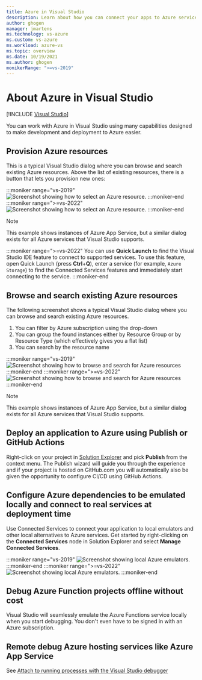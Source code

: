 ```yaml
---
title: Azure in Visual Studio
description: Learn about how you can connect your apps to Azure services in Visual Studio and deploy them to the cloud.
author: ghogen
manager: jmartens
ms.technology: vs-azure
ms.custom: vs-azure
ms.workload: azure-vs
ms.topic: overview
ms.date: 10/19/2021
ms.author: ghogen
monikerRange: ">=vs-2019"
---
```

# About Azure in Visual Studio

 [!INCLUDE [Visual Studio](~/includes/applies-to-version/vs-windows-only.md)]

You can work with Azure in Visual Studio using many capabilities designed to make development and deployment to Azure easier.

## Provision Azure resources

This is a typical Visual Studio dialog where you can browse and search existing Azure resources. Above the list of existing resources, there is a button that lets you provision new ones:

:::moniker range="vs-2019"
![Screenshot showing how to select an Azure resource.](./media/select-azure-resource.png)
:::moniker-end
:::moniker range=">=vs-2022"
![Screenshot showing how to select an Azure resource.](./media/vs-2022/select-azure-resource.png)
:::moniker-end

> [!NOTE]
> This example shows instances of Azure App Service, but a similar dialog exists for all Azure services that Visual Studio supports.

:::moniker range=">=vs-2022"
You can use **Quick Launch** to find the Visual Studio IDE feature to connect to supported services. To use this feature, open Quick Launch (press **Ctrl**+**Q**), enter a service (for example, `Azure Storage`) to find the Connected Services features and immediately start connecting to the service.
:::moniker-end

## Browse and search existing Azure resources

The following screenshot shows a typical Visual Studio dialog where you can browse and search existing Azure resources.

1. You can filter by Azure subscription using the drop-down
2. You can group the found instances either by Resource Group or by Resource Type (which effectively gives you a flat list)
3. You can search by the resource name

:::moniker range="vs-2019"
![Screenshot showing how to browse and search for Azure resources](./media/browse-search-azure-resource.png)
:::moniker-end
:::moniker range=">=vs-2022"
![Screenshot showing how to browse and search for Azure resources](./media/vs-2022/browse-search-azure-resource.png)
:::moniker-end

> [!NOTE]
> This example shows instances of Azure App Service, but a similar dialog exists for all Azure services that Visual Studio supports.

## Deploy an application to Azure using Publish or GitHub Actions

Right-click on your project in [Solution Explorer](../ide/use-solution-explorer.md) and pick **Publish** from the context menu. The Publish wizard will guide you through the experience and if your project is hosted on GitHub.com you will automatically also be given the opportunity to configure CI/CD using GitHub Actions.

## Configure Azure dependencies to be emulated locally and connect to real services at deployment time

Use Connected Services to connect your application to local emulators and other local alternatives to Azure services. Get started by right-clicking on the **Connected Services** node in Solution Explorer and select **Manage Connected Services**.

:::moniker range="vs-2019"
![Screenshot showing local Azure emulators.](./media/local-azure-emulators.png)
:::moniker-end
:::moniker range=">=vs-2022"
![Screenshot showing local Azure emulators.](./media/vs-2022/local-azure-emulators.png)
:::moniker-end

## Debug Azure Function projects offline without cost

Visual Studio will seamlessly emulate the Azure Functions service locally when you start debugging. You don't even have to be signed in with an Azure subscription.

## Remote debug Azure hosting services like Azure App Service

See [Attach to running processes with the Visual Studio debugger](../debugger/attach-to-running-processes-with-the-visual-studio-debugger.md#attach-to-a-net-core-process-running-on-azure-app-service-windows)
